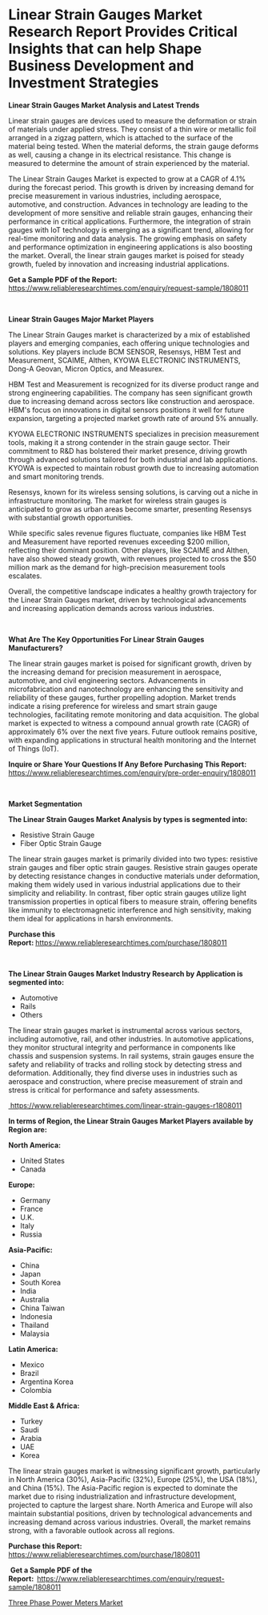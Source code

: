 <p><h1>Linear Strain Gauges Market Research Report Provides Critical Insights that can help Shape Business Development and Investment Strategies</h1></p><p><strong>Linear Strain Gauges Market Analysis and Latest Trends</strong></p>
<p><p>Linear strain gauges are devices used to measure the deformation or strain of materials under applied stress. They consist of a thin wire or metallic foil arranged in a zigzag pattern, which is attached to the surface of the material being tested. When the material deforms, the strain gauge deforms as well, causing a change in its electrical resistance. This change is measured to determine the amount of strain experienced by the material.</p><p>The Linear Strain Gauges Market is expected to grow at a CAGR of 4.1% during the forecast period. This growth is driven by increasing demand for precise measurement in various industries, including aerospace, automotive, and construction. Advances in technology are leading to the development of more sensitive and reliable strain gauges, enhancing their performance in critical applications. Furthermore, the integration of strain gauges with IoT technology is emerging as a significant trend, allowing for real-time monitoring and data analysis. The growing emphasis on safety and performance optimization in engineering applications is also boosting the market. Overall, the linear strain gauges market is poised for steady growth, fueled by innovation and increasing industrial applications.</p></p>
<p><strong>Get a Sample PDF of the Report:&nbsp;</strong> <a href="https://www.reliableresearchtimes.com/enquiry/request-sample/1808011?utm_campaign=2198&utm_medium=2&utm_source=Github&utm_content=ia&utm_term=19022025&utm_id=linear-strain-gauges">https://www.reliableresearchtimes.com/enquiry/request-sample/1808011</a></p>
<p>&nbsp;</p>
<p><strong>Linear Strain Gauges Major Market Players</strong></p>
<p><p>The Linear Strain Gauges market is characterized by a mix of established players and emerging companies, each offering unique technologies and solutions. Key players include BCM SENSOR, Resensys, HBM Test and Measurement, SCAIME, Althen, KYOWA ELECTRONIC INSTRUMENTS, Dong-A Geovan, Micron Optics, and Measurex.</p><p>HBM Test and Measurement is recognized for its diverse product range and strong engineering capabilities. The company has seen significant growth due to increasing demand across sectors like construction and aerospace. HBM's focus on innovations in digital sensors positions it well for future expansion, targeting a projected market growth rate of around 5% annually.</p><p>KYOWA ELECTRONIC INSTRUMENTS specializes in precision measurement tools, making it a strong contender in the strain gauge sector. Their commitment to R&D has bolstered their market presence, driving growth through advanced solutions tailored for both industrial and lab applications. KYOWA is expected to maintain robust growth due to increasing automation and smart monitoring trends.</p><p>Resensys, known for its wireless sensing solutions, is carving out a niche in infrastructure monitoring. The market for wireless strain gauges is anticipated to grow as urban areas become smarter, presenting Resensys with substantial growth opportunities.</p><p>While specific sales revenue figures fluctuate, companies like HBM Test and Measurement have reported revenues exceeding $200 million, reflecting their dominant position. Other players, like SCAIME and Althen, have also showed steady growth, with revenues projected to cross the $50 million mark as the demand for high-precision measurement tools escalates. </p><p>Overall, the competitive landscape indicates a healthy growth trajectory for the Linear Strain Gauges market, driven by technological advancements and increasing application demands across various industries.</p></p>
<p>&nbsp;</p>
<p><strong>What Are The Key Opportunities For Linear Strain Gauges Manufacturers?</strong></p>
<p><p>The linear strain gauges market is poised for significant growth, driven by the increasing demand for precision measurement in aerospace, automotive, and civil engineering sectors. Advancements in microfabrication and nanotechnology are enhancing the sensitivity and reliability of these gauges, further propelling adoption. Market trends indicate a rising preference for wireless and smart strain gauge technologies, facilitating remote monitoring and data acquisition. The global market is expected to witness a compound annual growth rate (CAGR) of approximately 6% over the next five years. Future outlook remains positive, with expanding applications in structural health monitoring and the Internet of Things (IoT).</p></p>
<p><strong>Inquire or Share Your Questions If Any Before Purchasing This Report:</strong> <a href="https://www.reliableresearchtimes.com/enquiry/pre-order-enquiry/1808011?utm_campaign=2198&utm_medium=2&utm_source=Github&utm_content=ia&utm_term=19022025&utm_id=linear-strain-gauges">https://www.reliableresearchtimes.com/enquiry/pre-order-enquiry/1808011</a></p>
<p>&nbsp;</p>
<p><strong>Market Segmentation</strong></p>
<p><strong>The Linear Strain Gauges Market Analysis by types is segmented into:</strong></p>
<p><ul><li>Resistive Strain Gauge</li><li>Fiber Optic Strain Gauge</li></ul></p>
<p><p>The linear strain gauges market is primarily divided into two types: resistive strain gauges and fiber optic strain gauges. Resistive strain gauges operate by detecting resistance changes in conductive materials under deformation, making them widely used in various industrial applications due to their simplicity and reliability. In contrast, fiber optic strain gauges utilize light transmission properties in optical fibers to measure strain, offering benefits like immunity to electromagnetic interference and high sensitivity, making them ideal for applications in harsh environments.</p></p>
<p><strong>Purchase this Report:&nbsp;</strong><a href="https://www.reliableresearchtimes.com/purchase/1808011?utm_campaign=2198&utm_medium=2&utm_source=Github&utm_content=ia&utm_term=19022025&utm_id=linear-strain-gauges">https://www.reliableresearchtimes.com/purchase/1808011</a></p>
<p>&nbsp;</p>
<p><strong>The Linear Strain Gauges Market Industry Research by Application is segmented into:</strong></p>
<p><ul><li>Automotive</li><li>Rails</li><li>Others</li></ul></p>
<p><p>The linear strain gauges market is instrumental across various sectors, including automotive, rail, and other industries. In automotive applications, they monitor structural integrity and performance in components like chassis and suspension systems. In rail systems, strain gauges ensure the safety and reliability of tracks and rolling stock by detecting stress and deformation. Additionally, they find diverse uses in industries such as aerospace and construction, where precise measurement of strain and stress is critical for performance and safety assessments.</p></p>
<p><a href="https://www.reliableresearchtimes.com/linear-strain-gauges-r1808011?utm_campaign=2198&utm_medium=2&utm_source=Github&utm_content=ia&utm_term=19022025&utm_id=linear-strain-gauges">&nbsp;https://www.reliableresearchtimes.com/linear-strain-gauges-r1808011</a></p>
<p><strong>In terms of Region, the Linear Strain Gauges Market Players available by Region are:</strong></p>
<p>
    <p> <strong> North America: </strong>
        <ul>
            <li>United States</li>
            <li>Canada</li>
        </ul>
        </p> 
    <p> <strong> Europe: </strong>
        <ul>
            <li>Germany</li>
            <li>France</li>
            <li>U.K.</li>
            <li>Italy</li>
            <li>Russia</li>
        </ul>
        </p> 
    <p> <strong> Asia-Pacific: </strong>
        <ul>
            <li>China</li>
            <li>Japan</li>
            <li>South Korea</li>
            <li>India</li>
            <li>Australia</li>
            <li>China Taiwan</li>
            <li>Indonesia</li>
            <li>Thailand</li>
            <li>Malaysia</li>
        </ul>
        </p> 
    <p> <strong> Latin America: </strong>
        <ul>
            <li>Mexico</li>
            <li>Brazil</li>
            <li>Argentina Korea</li>
            <li>Colombia</li>
        </ul>
        </p> 
    <p> <strong> Middle East & Africa: </strong>
        <ul>
            <li>Turkey</li>
            <li>Saudi</li>
            <li>Arabia</li>
            <li>UAE</li>
            <li>Korea</li>
        </ul>
    </p>
    </p>
<p><p>The linear strain gauges market is witnessing significant growth, particularly in North America (30%), Asia-Pacific (32%), Europe (25%), the USA (18%), and China (15%). The Asia-Pacific region is expected to dominate the market due to rising industrialization and infrastructure development, projected to capture the largest share. North America and Europe will also maintain substantial positions, driven by technological advancements and increasing demand across various industries. Overall, the market remains strong, with a favorable outlook across all regions.</p></p>
<p><strong>Purchase this Report: </strong><a href="https://www.reliableresearchtimes.com/purchase/1808011?utm_campaign=2198&utm_medium=2&utm_source=Github&utm_content=ia&utm_term=19022025&utm_id=linear-strain-gauges">https://www.reliableresearchtimes.com/purchase/1808011</a></p>
<p>&nbsp;<strong>Get a Sample PDF of the Report:&nbsp;&nbsp;</strong><a href="https://www.reliableresearchtimes.com/enquiry/request-sample/1808011?utm_campaign=2198&utm_medium=2&utm_source=Github&utm_content=ia&utm_term=19022025&utm_id=linear-strain-gauges">https://www.reliableresearchtimes.com/enquiry/request-sample/1808011</a></p>
<p><strong></strong></p>
<p><p><a href="https://github.com/klindsey95/Market-Research-Report-List-1/blob/main/three-phase-power-meters-market.md?utm_campaign=2198&utm_medium=2&utm_source=Github&utm_content=ia&utm_term=19022025&utm_id=linear-strain-gauges">Three Phase Power Meters Market</a></p></p>